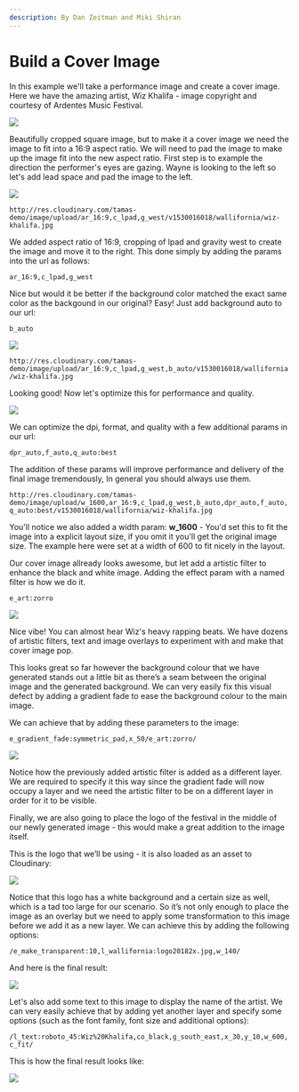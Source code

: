 ```yaml
---
description: By Dan Zeitman and Miki Shiran
---
```


# Build a Cover Image

In this example we'll take a performance image and create a cover image. Here we have the amazing  artist, Wiz Khalifa - image copyright and courtesy of Ardentes Music Festival.

![](http://res.cloudinary.com/tamas-demo/image/upload/c_scale,w_300,dpr_2.0/wallifornia/wiz-khalifa.jpg.png)

Beautifully cropped square image, but to make it a cover image we need the image to fit into a 16:9 aspect ratio. We will need to pad the image to make up the image fit into the new aspect ratio. First step is to example the direction the performer's eyes are gazing. Wayne is looking to the left so let's add lead space and pad the image to the left.

![](http://res.cloudinary.com/tamas-demo/image/upload/c_scale,w_600,ar_16:9,c_lpad,g_west,dpr_2.0/wallifornia/wiz-khalifa.jpg.png)

`http://res.cloudinary.com/tamas-demo/image/upload/ar_16:9,c_lpad,g_west/v1530016018/wallifornia/wiz-khalifa.jpg`

We added aspect ratio of 16:9, cropping of lpad and gravity west to create the image and move it to the right. This done simply by adding the params into the url as follows:

```text
ar_16:9,c_lpad,g_west
```

Nice but would it be better if the background color matched the exact same color as the backgound in our original? Easy! Just add background auto to our url:

```text
b_auto
```

![](http://res.cloudinary.com/tamas-demo/image/upload/c_scale,w_600,ar_16:9,c_lpad,g_west,b_auto,dpr_2.0/wallifornia/wiz-khalifa.jpg.png)

`http://res.cloudinary.com/tamas-demo/image/upload/ar_16:9,c_lpad,g_west,b_auto/v1530016018/wallifornia/wiz-khalifa.jpg`

Looking good! Now let's optimize this for performance and quality.

![](http://res.cloudinary.com/tamas-demo/image/upload/ar_16:9,c_lpad,g_west,b_auto,dpr_2.0/wallifornia/wiz-khalifa.jpg.png)

We can optimize the dpi, format, and quality with a few additional params in our url:

```text
dpr_auto,f_auto,q_auto:best
```

The addition of these params will improve performance and delivery of the final image tremendously, In general you should always use them.

`http://res.cloudinary.com/tamas-demo/image/upload/w_1600,ar_16:9,c_lpad,g_west,b_auto,dpr_auto,f_auto,q_auto:best/v1530016018/wallifornia/wiz-khalifa.jpg`

You'll notice we also added a width param: **w\_1600** - You'd set this to fit the image into a explicit layout size, if you omit it you'll get the original image size. The example here were set at a width of 600 to fit nicely in the layout.

Our cover image allready looks awesome, but let add a artistic filter to enhance the black and white image. Adding the effect param with a named filter is how we do it.

```text
e_art:zorro
```

![](http://res.cloudinary.com/tamas-demo/image/upload/c_scale,w_600,ar_16:9,dpr_2.0,c_lpad,g_west,b_auto,dpr_auto,f_auto,q_auto:best,e_art:zorro/wallifornia/wiz-khalifa.jpg.png)

Nice vibe! You can almost hear Wiz's heavy rapping beats. We have dozens of artistic filters, text and image overlays to experiment with and make that cover image pop.

This looks great so far however the background colour that we have generated stands out a little bit as there’s a seam between the original image and the generated background. We can very easily fix this visual defect by adding a gradient fade to ease the background colour to the main image.

We can achieve that by adding these parameters to the image:

`e_gradient_fade:symmetric_pad,x_50/e_art:zorro/`

![](http://res.cloudinary.com/tamas-demo/image/upload/c_scale,w_600,ar_16:9,dpr_2.0,c_lpad,g_west,b_auto,dpr_auto,f_auto,q_auto:best,e_gradient_fade:symmetric_pad,x_50/e_art:zorro/wallifornia/wiz-khalifa.jpg.png)

Notice how the previously added artistic filter is added as a different layer. We are required to specify it this way since the gradient fade will now occupy a layer and we need the artistic filter to be on a different layer in order for it to be visible.

Finally, we are also going to place the logo of the festival in the middle of our newly generated image - this would make a great addition to the image itself.

This is the logo that we’ll be using - it is also loaded as an asset to Cloudinary:  


![](https://res.cloudinary.com/tamas-demo/image/upload/v1530018414/wallifornia/logo20182x.jpg)

Notice that this logo has a white background and a certain size as well, which is a tad too large for our scenario. So it’s not only enough to place the image as an overlay but we need to apply some transformation to this image before we add it as a new layer. We can achieve this by adding the following options:

`/e_make_transparent:10,l_wallifornia:logo20182x.jpg,w_140/`

And here is the final result:

![](http://res.cloudinary.com/tamas-demo/image/upload/c_scale,,dpr_2.0,w_600,ar_16:9,c_lpad,g_west,b_auto,dpr_auto,f_auto,q_auto:best,e_gradient_fade:symmetric_pad,x_50/e_make_transparent:10,l_wallifornia:logo20182x.jpg,w_140/e_art:zorro/v1530016018/wallifornia/wiz-khalifa.jpg.png)

Let's also add some text to this image to display the name of the artist. We can very easily achieve that by adding yet another layer and specify some options \(such as the font family, font size and additional options\):

`/l_text:roboto_45:Wiz%20Khalifa,co_black,g_south_east,x_30,y_10,w_600,c_fit/`

This is how the final result looks like:

![](http://res.cloudinary.com/tamas-demo/image/upload/ar_16:9,,dpr_2.0,c_lpad,g_west,b_auto/e_gradient_fade:symmetric_pad,x_50/e_art:zorro//e_make_transparent:10,l_wallifornia:logo20182x.jpg,w_140/l_text:roboto_45:Wiz%20Khalifa,co_black,g_south_east,x_30,y_10,w_600,c_fit/v1530016018/wallifornia/wiz-khalifa.jpg.png)

